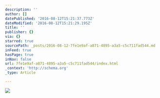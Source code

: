 ```yaml
---
description: ''
author: []
datePublished: '2016-08-12T15:21:37.773Z'
dateModified: '2016-08-12T15:21:29.195Z'
title: ''
publisher: {}
via: {}
starred: true
sourcePath: _posts/2016-08-12-7fe1e9af-a871-4895-a3a5-c5c711fad544.md
inFeed: true
hasPage: true
inNav: false
url: 7fe1e9af-a871-4895-a3a5-c5c711fad544/index.html
_context: 'http://schema.org'
_type: Article

---
```

![](https://the-grid-user-content.s3-us-west-2.amazonaws.com/d079089e-01f3-4cdd-a2fc-cec35536133a.jpg)